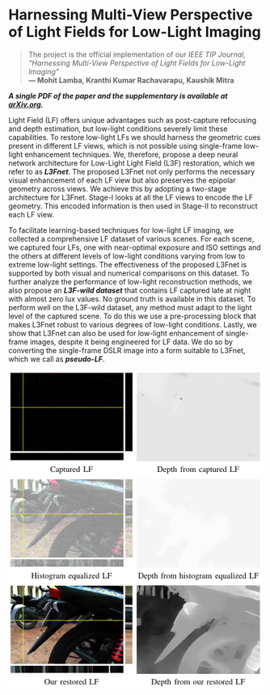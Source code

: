 # Harnessing Multi-View Perspective of Light Fields for Low-Light Imaging

> The project is the official implementation of our *IEEE TIP Journal, "Harnessing Multi-View Perspective of Light Fields for Low-Light Imaging"*<br>  **&mdash; Mohit Lamba, Kranthi Kumar Rachavarapu, Kaushik Mitra**

***A single PDF of the paper and the supplementary is available at [arXiv.org](https://arxiv.org/abs/2003.02438).***

Light Field (LF) offers unique advantages such as post-capture refocusing and depth estimation, but low-light conditions severely limit these capabilities.
To restore low-light LFs we should harness the geometric cues present in different LF views, which is not possible using single-frame low-light enhancement techniques. We, therefore, propose a deep neural network architecture for Low-Light Light Field (L3F) restoration, which we refer to as ***L3Fnet***. The proposed L3Fnet not only performs the necessary visual enhancement of each LF view but also preserves the epipolar geometry across views. We achieve this by adopting a two-stage architecture for L3Fnet. Stage-I looks at all the LF views to encode the LF geometry. This encoded information is then used in Stage-II to reconstruct each LF view. 

To facilitate learning-based techniques for low-light LF imaging, we collected a comprehensive LF dataset of various scenes. For each scene, we captured four LFs, one with near-optimal exposure and ISO settings and the others at different levels of low-light conditions varying from low to extreme low-light settings. The effectiveness of the proposed L3Fnet is supported by both visual and numerical comparisons on this dataset. To further analyze the performance of low-light reconstruction methods, we also propose an ***L3F-wild dataset*** that contains LF captured late at night with almost zero lux values. No ground truth is available in this dataset. To perform well on the L3F-wild dataset, any method must adapt to the light level of the captured scene. To do this we use a pre-processing block that makes L3Fnet robust to various degrees of low-light conditions. Lastly, we show that L3Fnet can also be used for low-light enhancement of single-frame images, despite it being engineered for LF data. We do so by converting the single-frame DSLR image into a form suitable to L3Fnet, which we call as ***pseudo-LF***.

![Our Restoration](https://raw.githubusercontent.com/MohitLamba94/L3Fnet/main/imgs/title_fig.png)
